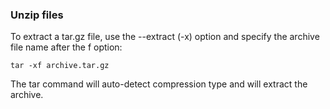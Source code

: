 ### Unzip files
To extract a tar.gz file, use the --extract (-x) option and specify the archive file name after the f option:

```
tar -xf archive.tar.gz
```
The tar command will auto-detect compression type and will extract the archive. 
